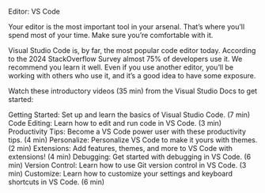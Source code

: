 Editor: VS Code

Your editor is the most important tool in your arsenal. That’s where you’ll spend most of your time. Make sure you’re comfortable with it.

Visual Studio Code is, by far, the most popular code editor today. According to the 2024 StackOverflow Survey almost 75% of developers use it. We recommend you learn it well. Even if you use another editor, you’ll be working with others who use it, and it’s a good idea to have some exposure.

Watch these introductory videos (35 min) from the Visual Studio Docs to get started:

Getting Started: Set up and learn the basics of Visual Studio Code. (7 min)
Code Editing: Learn how to edit and run code in VS Code. (3 min)
Productivity Tips: Become a VS Code power user with these productivity tips. (4 min)
Personalize: Personalize VS Code to make it yours with themes. (2 min)
Extensions: Add features, themes, and more to VS Code with extensions! (4 min)
Debugging: Get started with debugging in VS Code. (6 min)
Version Control: Learn how to use Git version control in VS Code. (3 min)
Customize: Learn how to customize your settings and keyboard shortcuts in VS Code. (6 min)